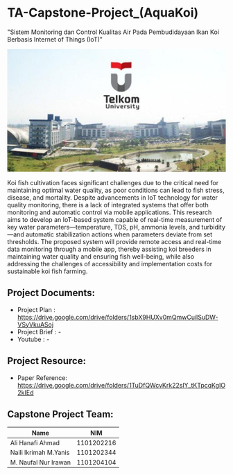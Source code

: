 # TA-Capstone-Project_(AquaKoi)
 "Sistem Monitoring dan Control Kualitas Air Pada Pembudidayaan Ikan Koi Berbasis Internet of Things (IoT)"

<p align="center">
    <img src='/img/universitas-telkom-2.jpg'>
</p>

Koi fish cultivation faces significant challenges due to the critical need for maintaining optimal water quality, as poor conditions can lead to fish stress, disease, and mortality. Despite advancements in IoT technology for water quality monitoring, there is a lack of integrated systems that offer both monitoring and automatic control via mobile applications. This research aims to develop an IoT-based system capable of real-time measurement of key water parameters—temperature, TDS, pH, ammonia levels, and turbidity—and automatic stabilization actions when parameters deviate from set thresholds. The proposed system will provide remote access and real-time data monitoring through a mobile app, thereby assisting koi breeders in maintaining water quality and ensuring fish well-being, while also addressing the challenges of accessibility and implementation costs for sustainable koi fish farming.

## Project Documents:
- Project Plan : https://drive.google.com/drive/folders/1sbX9HUXv0mQmwCuilSuDW-VSyVkuASoj
- Project Brief : -
- Youtube : -

## Project Resource: 
- Paper Reference: https://drive.google.com/drive/folders/1TuDfQWcvKrk22slY_tKTpcqKgIO2kIEd

## Capstone Project Team: 
| Name | NIM |
| ------ | ------ |
| Ali Hanafi Ahmad | 1101202216  | 
| Naili Ikrimah M.Yanis | 1101202344  | 
| M. Naufal Nur Irawan | 1101204104  | 
